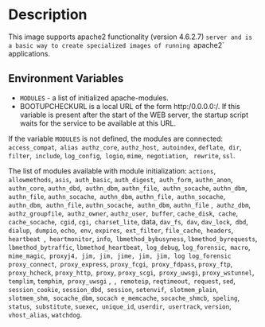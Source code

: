 # Description

This image supports apache2 functionality (version 4.6.2.7) `server
and is a basic way to create specialized images of running `apache2` applications.

## Environment Variables

- `MODULES` - a list of initialized apache-modules.
- BOOTUPCHECKURL is a local URL of the form http:/0.0.0.0:<PORT>/<PATH>. If this variable is present after the start of the WEB server, the startup script waits for the service to be available at this URL.

If the variable `MODULES` is not defined, the modules are connected:
`access_compat`,` alias authz_core`, `authz_host`,` autoindex`, `deflate`,` dir`, `filter`,` include`, `log_config`,` logio`, `mime`,` negotiation`, ` rewrite`, `ssl`.


The list of modules available with module initialization:
`actions`,` allowmethods`, `asis`,` auth_basic`, `auth_digest`,` auth_form`, `authn_anon`,` authn_core`, `authn_dbd`,` authn_dbm`, `authn_file`,` authn_socache`, `authn_dbm`,` authn_file`, `authn_socache`,` authn_dbm`, `authn_file`,` authn_socache`, `authn_dbm`,` authn_file`, `authn_socache`,` authn_dbm`, `authn_file` ,` authz_dbm`, `authz_groupfile`,` authz_owner`, `authz_user`,` buffer`, `cache_disk`,` cache`, `cache_socache`,` cgid`, `cgi`,` charset_lite`, data, `dav_fs`,` dav`, `dav_lock`,` dbd`, `dialup`,` dumpio`, `echo`,` env`, `expires`,` ext_filter`, `file_cache`,` headers`, `heartbeat `,` heartmonitor`, `info`,` lbmethod_bybusyness`, `lbmethod_byrequests`,` lbmethod_bytraffic`,
`lbmethod_heartbeat`,` log_debug`, `log_forensic`,` macro`, `mime_magic`,` proxyj4, jim, jim, jime, jim, jim, log log_forensic` `proxy_connect`,` proxy_express`, `proxy_fcgi`,` proxy_fdpass`, `proxy_ftp`,` proxy_hcheck`, `proxy_http`,` proxy`, `proxy_scgi`,` proxy_uwsgi`, `proxy_wstunnel`, `templim`, `temphim`,` proxy_uwsgi` ,` `,` remoteip`, `reqtimeout`,` request`, `sed`,` session_cookie`, `session_dbd`,` session`, `setenvif`,` slotmem_plain`, `slotmem_shm`,` socache_dbm`, `socach e_memcache`, `socache_shmcb`,` speling`, `status`,` substitute`, `suexec`,` unique_id`, `userdir`,` usertrack`, `version`,` vhost_alias`, `watchdog`.
